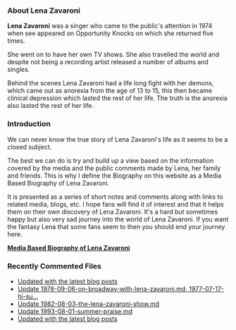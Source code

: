 ### About Lena Zavaroni

<p><strong>Lena Zavaroni</strong> was a singer who came to the public's attention in 1974 when see appeared on Opportunity Knocks on which she returned five times.</p>

<p>She went on to have her own TV shows. She also travelled the world and despite not being a recording artist released a number of albums and singles.</p>

<p>Behind the scenes Lena Zavaroni had a life long fight with her demons, which came out as anorexia from the age of 13 to 15, this then became clinical depression which lasted the rest of her life. The truth is the anorexia also lasted the rest of her life.</p>

### Introduction

<p>We can never know the true story of Lena Zavaroni's life as it seems to be a closed subject.</p>

<p>The best we can do is try and build up a view based on the information covered by the media and the public comments made by Lena, her family and friends. This is why I define the Biography on this website as a Media Based Biography of Lena Zavaroni.</p>

<p>It is presented as a series of short notes and comments along with links to related media, blogs, etc. I hope fans will find it of interest and that it helps them on their own discovery of Lena Zavaroni. It's a hard but sometimes happy but also very sad journey into the world of Lena Zavaroni. If you want the fantasy Lena that some fans seem to then you should end your journey here.</p>

<a href="https://fanzoflenazavaroni.github.io/biography/lena-zavaroni/"><strong>Media Based Biography of Lena Zavaroni</strong></a>

### Recently Commented Files

<!-- BLOG-POST-LIST:START -->
- [Updated with the latest blog posts](https://github.com/FanzOfLenaZavaroni/fanzoflenazavaroni.github.io/commit/8cb14d75de00272629d84d82d83ce2f3b8addb73)
- [Update 1978-09-06-on-broadway-with-lena-zavaroni.md, 1977-07-17-hi-su…](https://github.com/FanzOfLenaZavaroni/fanzoflenazavaroni.github.io/commit/b9d199a12e6a72306855425767cbbc067fd9362d)
- [Update 1982-08-03-the-lena-zavaroni-show.md](https://github.com/FanzOfLenaZavaroni/fanzoflenazavaroni.github.io/commit/a2f759ff2a8f8e27a1eac1df3e11da3d13206acd)
- [Update 1993-08-01-summer-praise.md](https://github.com/FanzOfLenaZavaroni/fanzoflenazavaroni.github.io/commit/6c0b05e7dd824e0cf1d3facc783021ab9201ee5b)
- [Updated with the latest blog posts](https://github.com/FanzOfLenaZavaroni/fanzoflenazavaroni.github.io/commit/e215fb8f0afca602c479553ace51fd0d08b5464e)
<!-- BLOG-POST-LIST:END -->
